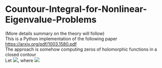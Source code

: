 # Countour-Integral-for-Nonlinear-Eigenvalue-Problems 
(More details summary on the theory will follow)<br>
This is a Python implementation of the following paper https://arxiv.org/pdf/1003.1580.pdf<br>
The approach is somehow computing zeros of holomorphic functions in a closed contour<br>
Let <img src="https://render.githubusercontent.com/render/math?math=T(z)v = 0">, 
where  <img src="https://render.githubusercontent.com/render/math?math=z\in \Gamma, v\in C^m$">
